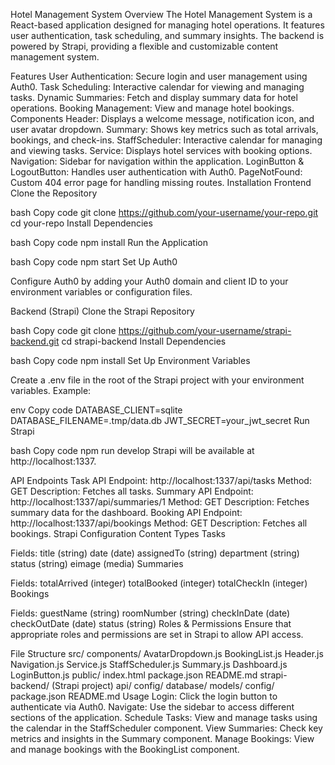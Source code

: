 Hotel Management System
Overview
The Hotel Management System is a React-based application designed for managing hotel operations. It features user authentication, task scheduling, and summary insights. The backend is powered by Strapi, providing a flexible and customizable content management system.

Features
User Authentication: Secure login and user management using Auth0.
Task Scheduling: Interactive calendar for viewing and managing tasks.
Dynamic Summaries: Fetch and display summary data for hotel operations.
Booking Management: View and manage hotel bookings.
Components
Header: Displays a welcome message, notification icon, and user avatar dropdown.
Summary: Shows key metrics such as total arrivals, bookings, and check-ins.
StaffScheduler: Interactive calendar for managing and viewing tasks.
Service: Displays hotel services with booking options.
Navigation: Sidebar for navigation within the application.
LoginButton & LogoutButton: Handles user authentication with Auth0.
PageNotFound: Custom 404 error page for handling missing routes.
Installation
Frontend
Clone the Repository

bash
Copy code
git clone https://github.com/your-username/your-repo.git
cd your-repo
Install Dependencies

bash
Copy code
npm install
Run the Application

bash
Copy code
npm start
Set Up Auth0

Configure Auth0 by adding your Auth0 domain and client ID to your environment variables or configuration files.

Backend (Strapi)
Clone the Strapi Repository

bash
Copy code
git clone https://github.com/your-username/strapi-backend.git
cd strapi-backend
Install Dependencies

bash
Copy code
npm install
Set Up Environment Variables

Create a .env file in the root of the Strapi project with your environment variables. Example:

env
Copy code
DATABASE_CLIENT=sqlite
DATABASE_FILENAME=.tmp/data.db
JWT_SECRET=your_jwt_secret
Run Strapi

bash
Copy code
npm run develop
Strapi will be available at http://localhost:1337.

API Endpoints
Task API
Endpoint: http://localhost:1337/api/tasks
Method: GET
Description: Fetches all tasks.
Summary API
Endpoint: http://localhost:1337/api/summaries/1
Method: GET
Description: Fetches summary data for the dashboard.
Booking API
Endpoint: http://localhost:1337/api/bookings
Method: GET
Description: Fetches all bookings.
Strapi Configuration
Content Types
Tasks

Fields:
title (string)
date (date)
assignedTo (string)
department (string)
status (string)
eimage (media)
Summaries

Fields:
totalArrived (integer)
totalBooked (integer)
totalCheckIn (integer)
Bookings

Fields:
guestName (string)
roomNumber (string)
checkInDate (date)
checkOutDate (date)
status (string)
Roles & Permissions
Ensure that appropriate roles and permissions are set in Strapi to allow API access.

File Structure
src/
components/
AvatarDropdown.js
BookingList.js
Header.js
Navigation.js
Service.js
StaffScheduler.js
Summary.js
Dashboard.js
LoginButton.js
public/
index.html
package.json
README.md
strapi-backend/ (Strapi project)
api/
config/
database/
models/
config/
package.json
README.md
Usage
Login: Click the login button to authenticate via Auth0.
Navigate: Use the sidebar to access different sections of the application.
Schedule Tasks: View and manage tasks using the calendar in the StaffScheduler component.
View Summaries: Check key metrics and insights in the Summary component.
Manage Bookings: View and manage bookings with the BookingList component.
